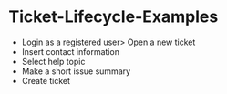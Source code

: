 # Ticket-Lifecycle-Examples
- Login as a registered user> Open a new ticket
- Insert contact information
- Select help topic
- Make a short issue summary
- Create ticket
